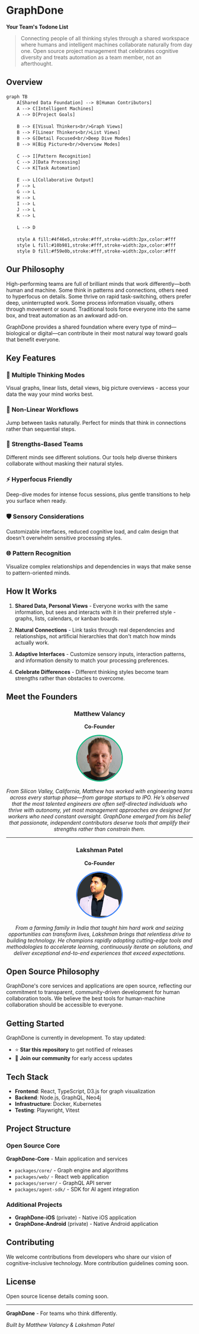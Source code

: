 # GraphDone
**Your Team's Todone List**

> Connecting people of all thinking styles through a shared workspace where humans and intelligent machines collaborate naturally from day one. Open source project management that celebrates cognitive diversity and treats automation as a team member, not an afterthought.

## Overview

```mermaid
graph TB
    A[Shared Data Foundation] --> B[Human Contributors]
    A --> C[Intelligent Machines]
    A --> D[Project Goals]
    
    B --> E[Visual Thinkers<br/>Graph Views]
    B --> F[Linear Thinkers<br/>List Views]
    B --> G[Detail Focused<br/>Deep Dive Modes]
    B --> H[Big Picture<br/>Overview Modes]
    
    C --> I[Pattern Recognition]
    C --> J[Data Processing]
    C --> K[Task Automation]
    
    E --> L[Collaborative Output]
    F --> L
    G --> L
    H --> L
    I --> L
    J --> L
    K --> L
    
    L --> D
    
    style A fill:#4f46e5,stroke:#fff,stroke-width:2px,color:#fff
    style L fill:#10b981,stroke:#fff,stroke-width:2px,color:#fff
    style D fill:#f59e0b,stroke:#fff,stroke-width:2px,color:#fff
```

## Our Philosophy

High-performing teams are full of brilliant minds that work differently—both human and machine. Some think in patterns and connections, others need to hyperfocus on details. Some thrive on rapid task-switching, others prefer deep, uninterrupted work. Some process information visually, others through movement or sound. Traditional tools force everyone into the same box, and treat automation as an awkward add-on. 

GraphDone provides a shared foundation where every type of mind—biological or digital—can contribute in their most natural way toward goals that benefit everyone.

## Key Features

### 🧠 **Multiple Thinking Modes**
Visual graphs, linear lists, detail views, big picture overviews - access your data the way your mind works best.

### 🔗 **Non-Linear Workflows** 
Jump between tasks naturally. Perfect for minds that think in connections rather than sequential steps.

### 👥 **Strengths-Based Teams**
Different minds see different solutions. Our tools help diverse thinkers collaborate without masking their natural styles.

### ⚡ **Hyperfocus Friendly**
Deep-dive modes for intense focus sessions, plus gentle transitions to help you surface when ready.

### 🛡️ **Sensory Considerations**
Customizable interfaces, reduced cognitive load, and calm design that doesn't overwhelm sensitive processing styles.

### 🌐 **Pattern Recognition**
Visualize complex relationships and dependencies in ways that make sense to pattern-oriented minds.

## How It Works

1. **Shared Data, Personal Views** - Everyone works with the same information, but sees and interacts with it in their preferred style - graphs, lists, calendars, or kanban boards.

2. **Natural Connections** - Link tasks through real dependencies and relationships, not artificial hierarchies that don't match how minds actually work.

3. **Adaptive Interfaces** - Customize sensory inputs, interaction patterns, and information density to match your processing preferences.

4. **Celebrate Differences** - Different thinking styles become team strengths rather than obstacles to overcome.

## Meet the Founders

<div align="center">

### Matthew Valancy
**Co-Founder**

<img src="img/matthew-photo.jpg" alt="Matthew Valancy" width="120" height="120" style="border-radius: 50%; border: 3px solid #10b981;">

*From Silicon Valley, California, Matthew has worked with engineering teams across every startup phase—from garage startups to IPO. He's observed that the most talented engineers are often self-directed individuals who thrive with autonomy, yet most management approaches are designed for workers who need constant oversight. GraphDone emerged from his belief that passionate, independent contributors deserve tools that amplify their strengths rather than constrain them.*

---

### Lakshman Patel
**Co-Founder** 

<img src="img/lakshman-photo.jpg" alt="Lakshman Patel" width="120" height="120" style="border-radius: 50%; border: 3px solid #3b82f6;">

*From a farming family in India that taught him hard work and seizing opportunities can transform lives, Lakshman brings that relentless drive to building technology. He champions rapidly adopting cutting-edge tools and methodologies to accelerate learning, continuously iterate on solutions, and deliver exceptional end-to-end experiences that exceed expectations.*

</div>

## Open Source Philosophy

GraphDone's core services and applications are open source, reflecting our commitment to transparent, community-driven development for human collaboration tools. We believe the best tools for human-machine collaboration should be accessible to everyone.

## Getting Started

GraphDone is currently in development. To stay updated:

- ⭐ **Star this repository** to get notified of releases
- 📧 **Join our community** for early access updates

## Tech Stack

- **Frontend**: React, TypeScript, D3.js for graph visualization
- **Backend**: Node.js, GraphQL, Neo4j
- **Infrastructure**: Docker, Kubernetes
- **Testing**: Playwright, Vitest

## Project Structure

### Open Source Core
**GraphDone-Core** - Main application and services
- `packages/core/` - Graph engine and algorithms  
- `packages/web/` - React web application
- `packages/server/` - GraphQL API server
- `packages/agent-sdk/` - SDK for AI agent integration

### Additional Projects
- **GraphDone-iOS** (private) - Native iOS application
- **GraphDone-Android** (private) - Native Android application

## Contributing

We welcome contributions from developers who share our vision of cognitive-inclusive technology. More contribution guidelines coming soon.

## License

Open source license details coming soon.

---

**GraphDone** - For teams who think differently.

*Built by Matthew Valancy & Lakshman Patel*